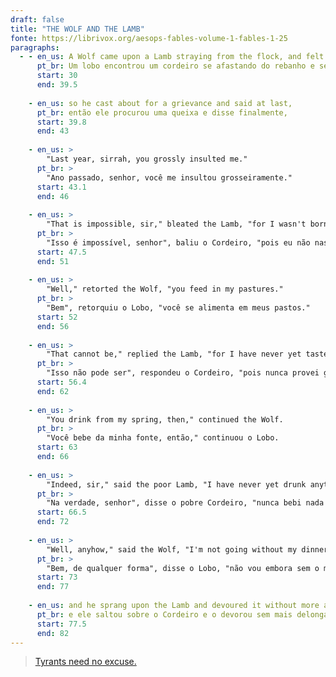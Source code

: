 ```yaml
---
draft: false
title: "THE WOLF AND THE LAMB"
fonte: https://librivox.org/aesops-fables-volume-1-fables-1-25
paragraphs:
  - - en_us: A Wolf came upon a Lamb straying from the flock, and felt some compunction about taking the life of so helpless a creature without some plausible excuse;
      pt_br: Um lobo encontrou um cordeiro se afastando do rebanho e sentiu algum remorso por tirar a vida de uma criatura tão indefesa sem uma desculpa plausível;
      start: 30
      end: 39.5
      
    - en_us: so he cast about for a grievance and said at last,
      pt_br: então ele procurou uma queixa e disse finalmente,
      start: 39.8
      end: 43
      
    - en_us: >
        "Last year, sirrah, you grossly insulted me."
      pt_br: >
        "Ano passado, senhor, você me insultou grosseiramente."
      start: 43.1
      end: 46
      
    - en_us: >
        "That is impossible, sir," bleated the Lamb, "for I wasn't born then."
      pt_br: >
        "Isso é impossível, senhor", baliu o Cordeiro, "pois eu não nasci então."
      start: 47.5
      end: 51
      
    - en_us: >
        "Well," retorted the Wolf, "you feed in my pastures."
      pt_br: >
        "Bem", retorquiu o Lobo, "você se alimenta em meus pastos."
      start: 52
      end: 56
      
    - en_us: >
        "That cannot be," replied the Lamb, "for I have never yet tasted grass."
      pt_br: >
        "Isso não pode ser", respondeu o Cordeiro, "pois nunca provei grama."
      start: 56.4
      end: 62
      
    - en_us: >
        "You drink from my spring, then," continued the Wolf.
      pt_br: >
        "Você bebe da minha fonte, então," continuou o Lobo.
      start: 63
      end: 66
      
    - en_us: >
        "Indeed, sir," said the poor Lamb, "I have never yet drunk anything but my mother's milk."
      pt_br: >
        "Na verdade, senhor", disse o pobre Cordeiro, "nunca bebi nada além do leite de minha mãe."
      start: 66.5
      end: 72
      
    - en_us: >
        "Well, anyhow," said the Wolf, "I'm not going without my dinner":
      pt_br: >
        "Bem, de qualquer forma", disse o Lobo, "não vou embora sem o meu jantar":
      start: 73
      end: 77
      
    - en_us: and he sprang upon the Lamb and devoured it without more ado.
      pt_br: e ele saltou sobre o Cordeiro e o devorou sem mais delongas.
      start: 77.5
      end: 82
---
```


> [Tyrants need no excuse.](https://fablesofaesop.com/the-wolf-and-the-lamb.html)
